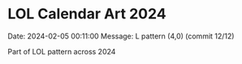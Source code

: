 # LOL Calendar Art 2024

Date: 2024-02-05 00:11:00
Message: L pattern (4,0) (commit 12/12)

Part of LOL pattern across 2024
